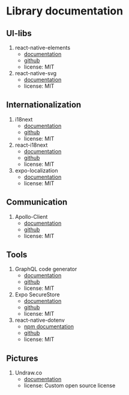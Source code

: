 # Library documentation

## UI-libs
1. react-native-elements
    - [documentation](https://reactnativeelements.com/)
    - [github](https://github.com/react-native-elements/react-native-elements)
    - license: MIT
1. react-native-svg
    - [documentation](https://docs.expo.io/versions/latest/sdk/svg/)
    - license: MIT

## Internationalization

1. i18next
    - [documentation](https://www.i18next.com/)
    - [github](https://github.com/i18next/i18next)
    - license: MIT
1. react-i18next
    - [documentation](https://react.i18next.com/)
    - [github](https://github.com/i18next/react-i18next)
    - license: MIT
1. expo-localization
    - [documentation](https://docs.expo.io/versions/latest/sdk/localization/)
    - license: MIT

## Communication

1. Apollo-Client
    - [documentation](https://www.apollographql.com/docs/react/)
    - [github](https://github.com/apollographql/apollo-client)
    - license: MIT

## Tools

1. GraphQL code generator
    - [documentation](https://www.graphql-code-generator.com/)
    - [github](https://github.com/dotansimha/graphql-code-generator)
    - license: MIT
1. Expo SecureStore
    - [documentation](https://docs.expo.io/versions/latest/sdk/securestore/)
    - [github](https://github.com/expo/expo/tree/master/packages/expo-secure-store)
    - license: MIT
1. react-native-dotenv
    - [npm documentation](https://www.npmjs.com/package/react-native-dotenv)
    - [github](https://github.com/goatandsheep/react-native-dotenv)
    - license: MIT
   
## Pictures
1. Undraw.co
   -  [documentation](https://undraw.co/)
   - license: Custom open source license
